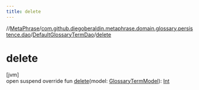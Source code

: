 ```yaml
---
title: delete
---
```

//[MetaPhrase](../../../index.html)/[com.github.diegoberaldin.metaphrase.domain.glossary.persistence.dao](../index.html)/[DefaultGlossaryTermDao](index.html)/[delete](delete.html)



# delete



[jvm]\
open suspend override fun [delete](delete.html)(model: [GlossaryTermModel](../../com.github.diegoberaldin.metaphrase.domain.glossary.data/-glossary-term-model/index.html)): [Int](https://kotlinlang.org/api/latest/jvm/stdlib/kotlin/-int/index.html)





